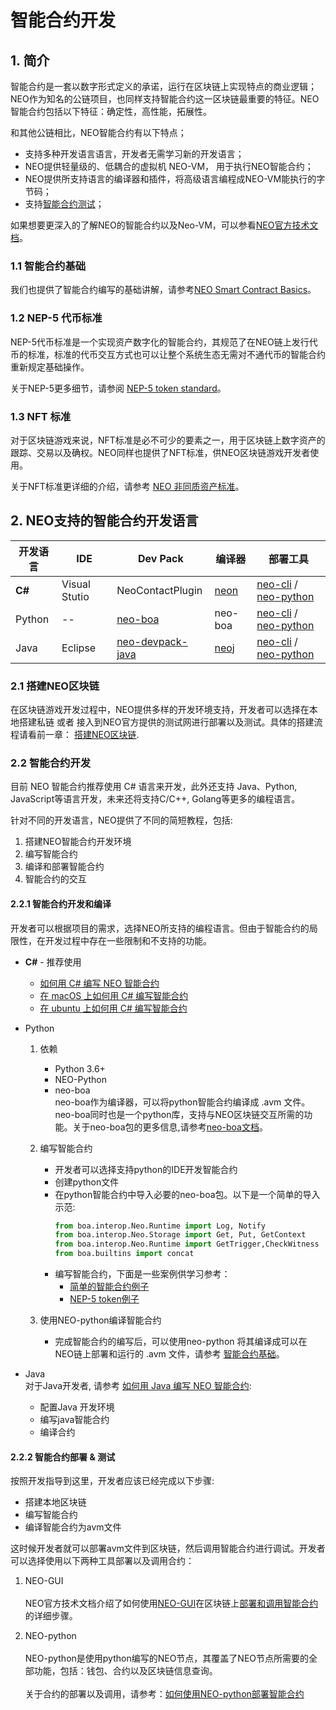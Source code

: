# 智能合约开发
## 1. 简介
智能合约是一套以数字形式定义的承诺，运行在区块链上实现特点的商业逻辑；NEO作为知名的公链项目，也同样支持智能合约这一区块链最重要的特征。NEO智能合约包括以下特征：确定性，高性能，拓展性。

和其他公链相比，NEO智能合约有以下特点；
* 支持多种开发语言语言，开发者无需学习新的开发语言；
* NEO提供轻量级的、低耦合的虚拟机 NEO-VM， 用于执行NEO智能合约；
* NEO提供所支持语言的编译器和插件，将高级语言编程成NEO-VM能执行的字节码；
* 支持[智能合约测试](https://docs.neo.org/docs/zh-cn/sc/test.html)；

如果想要更深入的了解NEO的智能合约以及Neo-VM，可以参看[NEO官方技术文档](https://docs.neo.org/docs/zh-cn/basic/technology/neocontract.html)。

### 1.1 智能合约基础
我们也提供了智能合约编写的基础讲解，请参考[NEO Smart Contract Basics](https://github.com/neo-ngd/NEO-Tutorial/blob/master/en/9-smartContract/Smart_Contract_basics.md#neo-smart-contract-101)。

### 1.2 NEP-5 代币标准 
NEP-5代币标准是一个实现资产数字化的智能合约，其规范了在NEO链上发行代币的标准，标准的代币交互方式也可以让整个系统生态无需对不通代币的智能合约重新规定基础操作。

关于NEP-5更多细节，请参阅 [NEP-5 token standard](https://github.com/neo-project/proposals/blob/master/nep-5.mediawiki)。

### 1.3 NFT 标准
对于区块链游戏来说，NFT标准是必不可少的要素之一，用于区块链上数字资产的跟踪、交易以及确权。NEO同样也提供了NFT标准，供NEO区块链游戏开发者使用。

关于NFT标准更详细的介绍，请参考 [NEO 非同质资产标准](https://github.com/neo-project/proposals/pull/41/files?short_path=afd2225#diff-afd22253b102da74b022d8c022201ee6)。

## 2. NEO支持的智能合约开发语言

| 开发语言 | IDE | Dev Pack | 编译器 | 部署工具 |
|--|--|--|--|--|
| **C#** | Visual Stutio| NeoContactPlugin | [neon](https://github.com/neo-project/neo-compiler/tree/master-2.x/neon)   | [neo-cli](https://github.com/neo-project/neo-cli/releases) / [neo-python](https://github.com/CityOfZion/neo-python#neo-python) |
| Python | -- | [neo-boa](https://neo-boa.readthedocs.io/en/latest/install.html) |  neo-boa  | [neo-cli](https://github.com/neo-project/neo-cli/releases) / [neo-python](https://github.com/CityOfZion/neo-python#neo-python) |
| Java | Eclipse | [neo-devpack-java](https://github.com/neo-project/neo-devpack-java) | [neoj](https://github.com/neo-project/neo-compiler/tree/master-2.x/neoj) | [neo-cli](https://github.com/neo-project/neo-cli/releases) / [neo-python](https://github.com/CityOfZion/neo-python#neo-python) |


### 2.1 搭建NEO区块链
在区块链游戏开发过程中，NEO提供多样的开发环境支持，开发者可以选择在本地搭建私链 或者 接入到NEO官方提供的测试网进行部署以及测试。具体的搭建流程请看前一章： [搭建NEO区块链](./1.搭建NEO区块链.md).

### 2.2 智能合约开发
目前 NEO 智能合约推荐使用 C# 语言来开发，此外还支持 Java、Python, JavaScript等语言开发，未来还将支持C/C++, Golang等更多的编程语言。

针对不同的开发语言，NEO提供了不同的简短教程，包括:
1. 搭建NEO智能合约开发环境
2. 编写智能合约
3. 编译和部署智能合约
4. 智能合约的交互

#### 2.2.1 智能合约开发和编译
开发者可以根据项目的需求，选择NEO所支持的编程语言。但由于智能合约的局限性，在开发过程中存在一些限制和不支持的功能。
* **C#** - 推荐使用
    * [如何用 C# 编写 NEO 智能合约](https://docs.neo.org/docs/zh-cn/sc/gettingstarted/introduction.html)
    * [在 macOS 上如何用 C# 编写智能合约](https://docs.neo.org/docs/zh-cn/sc/devenv/getting-started-csharp-mac.html)
    * [在 ubuntu 上如何用 C# 编写智能合约](https://docs.neo.org/docs/zh-cn/sc/devenv/getting-started-csharp-ubuntu.html)

* Python
     1. 依赖
        * Python 3.6+
        * NEO-Python
        * neo-boa
            \
            neo-boa作为编译器，可以将python智能合约编译成 .avm 文件。neo-boa同时也是一个python库，支持与NEO区块链交互所需的功能。关于neo-boa包的更多信息,请参考[neo-boa文档](https://neo-boa.readthedocs.io/en/latest/boa/interop/blockchain.html#)。

    2. 编写智能合约
        * 开发者可以选择支持python的IDE开发智能合约
        * 创建python文件
        * 在python智能合约中导入必要的neo-boa包。以下是一个简单的导入示范:
            ```python
            from boa.interop.Neo.Runtime import Log, Notify
            from boa.interop.Neo.Storage import Get, Put, GetContext
            from boa.interop.Neo.Runtime import GetTrigger,CheckWitness
            from boa.builtins import concat
            ```
        * 编写智能合约，下面是一些案例供学习参考：
            * [简单的智能合约例子](https://github.com/neo-ngd/NEO-Tutorial/tree/master/neo_docs_neopython_tutorial/smart-contracts)
            * [NEP-5 token例子](https://github.com/neo-project/examples/blob/master/csharp/ICO_Template/ICO_Template.cs)

    3. 使用NEO-python编译智能合约
        * 完成智能合约的编写后，可以使用neo-python 将其编译成可以在NEO链上部署和运行的 .avm 文件，请参考 [智能合约基础](https://github.com/neo-ngd/NEO-Tutorial/blob/master/neo_docs_neopython_tutorial/neo_python_quickstart_cn.md#%E7%AC%AC%E4%B8%89%E6%AD%A5-%E6%99%BA%E8%83%BD%E5%90%88%E7%BA%A6)。
* Java
\
对于Java开发者, 请参考 [如何用 Java 编写 NEO 智能合约](https://docs.neo.org/docs/zh-cn/sc/devenv/getting-started-java.html):
    * 配置Java 开发环境 
    * 编写java智能合约
    * 编译合约

#### 2.2.2 智能合约部署 & 测试
按照开发指导到这里，开发者应该已经完成以下步骤:
* 搭建本地区块链
* 编写智能合约
* 编译智能合约为avm文件

这时候开发者就可以部署avm文件到区块链，然后调用智能合约进行调试。开发者可以选择使用以下两种工具部署以及调用合约：

1. NEO-GUI
\
\
NEO官方技术文档介绍了如何使用[NEO-GUI](https://docs.neo.org/docs/zh-cn/node/gui/install.html)在区块链上[部署和调用智能合约](https://docs.neo.org/docs/zh-cn/sc/deploy/deploy-invoke.html)的详细步骤。

2. NEO-python
\
\
NEO-python是使用python编写的NEO节点，其覆盖了NEO节点所需要的全部功能，包括：钱包、合约以及区块链信息查询。
\
\
关于合约的部署以及调用，请参考：[如何使用NEO-python部署智能合约](https://github.com/neo-ngd/NEO-Tutorial/blob/master/neo_docs_neopython_tutorial/neo_python_quickstart_cn.md#%E7%AC%AC%E4%B8%89%E6%AD%A5-%E6%99%BA%E8%83%BD%E5%90%88%E7%BA%A6)

